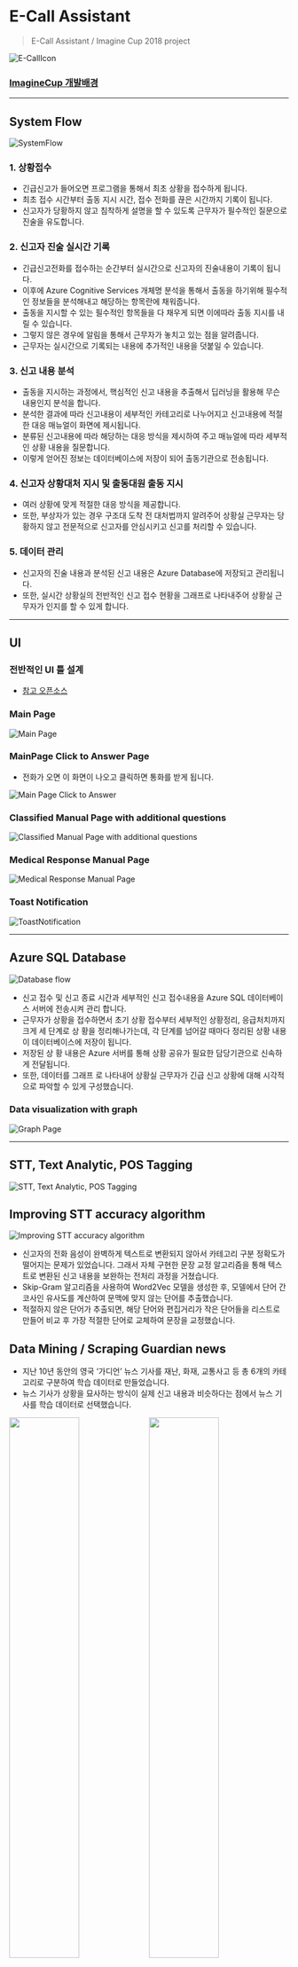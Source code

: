 # E-Call Assistant
>  E-Call Assistant / Imagine Cup 2018 project

![E-CallIcon](http://cfile29.uf.tistory.com/image/9994ED475A9550B018E726)

### [ImagineCup 개발배경](https://github.com/ninetyfivejae/ImagineCup2018/wiki/Imagine-Cup-2018-%EC%95%84%EC%9D%B4%EB%94%94%EC%96%B4-%EC%A0%95%EB%A6%AC)

---

## System Flow

![SystemFlow](http://cfile5.uf.tistory.com/image/99E364385AFFE4672C11B6)

### 1. 상황접수

- 긴급신고가 들어오면 프로그램을 통해서 최초 상황을 접수하게 됩니다.
- 최초 접수 시간부터 출동 지시 시간, 접수 전화를 끊은 시간까지 기록이 됩니다.
- 신고자가 당황하지 않고 침착하게 설명을 할 수 있도록 근무자가 필수적인 질문으로 진술을 유도합니다.

### 2. 신고자 진술 실시간 기록

- 긴급신고전화를 접수하는 순간부터 실시간으로 신고자의 진술내용이 기록이 됩니다.
- 이후에 Azure Cognitive Services 개체명 분석을 통해서 출동을 하기위해 필수적인 정보들을 분석해내고 해당하는 항목란에 채워줍니다.
- 출동을 지시할 수 있는 필수적인 항목들을 다 채우게 되면 이에따라 출동 지시를 내릴 수 있습니다.
- 그렇지 않은 경우에 알림을 통해서 근무자가 놓치고 있는 점을 알려줍니다.
- 근무자는 실시간으로 기록되는 내용에 추가적인 내용을 덧붙일 수 있습니다.

### 3. 신고 내용 분석

- 출동을 지시하는 과정에서, 핵심적인 신고 내용을 추출해서 딥러닝을 활용해 무슨 내용인지 분석을 합니다.
- 분석한 결과에 따라 신고내용이 세부적인 카테고리로 나누어지고 신고내용에 적절한 대응 매뉴얼이 화면에 제시됩니다.
- 분류된 신고내용에 따라 해당하는 대응 방식을 제시하여 주고 매뉴얼에 따라 세부적인 상황 내용을 질문합니다.
- 이렇게 얻어진 정보는 데이터베이스에 저장이 되어 출동기관으로 전송됩니다.

### 4. 신고자 상황대처 지시 및 출동대원 출동 지시

- 여러 상황에 맞게 적절한 대응 방식을 제공합니다.
- 또한, 부상자가 있는 경우 구조대 도착 전 대처법까지 알려주어 상황실 근무자는 당황하지 않고 전문적으로 신고자를 안심시키고 신고를 처리할 수 있습니다.

### 5. 데이터 관리

- 신고자의 진술 내용과 분석된 신고 내용은 Azure Database에 저장되고 관리됩니다.
- 또한, 실시간 상황실의 전반적인 신고 접수 현황을 그래프로 나타내주어 상황실 근무자가 인지를 할 수 있게 합니다.

---

## UI
### 전반적인 UI 틀 설계

- [참고 오픈소스](https://github.com/Abel13/AnimatedMenu1)

### Main Page

![Main Page](http://cfile21.uf.tistory.com/image/990FA53A5AFFE3E21D71EC)

### MainPage Click to Answer Page
- 전화가 오면 이 화면이 나오고 클릭하면 통화를 받게 됩니다.

![Main Page Click to Answer](http://cfile5.uf.tistory.com/image/99CC11375AFFE3E3104ED4)

### Classified Manual Page with additional questions

![Classified Manual Page with additional questions](http://cfile3.uf.tistory.com/image/99E36F3A5AFFE3E12295A5)

### Medical Response Manual Page

![Medical Response Manual Page](http://cfile27.uf.tistory.com/image/99B010395AFFE52A127FDF)

### Toast Notification

![ToastNotification](http://cfile30.uf.tistory.com/image/9995D5375AFFE3E315F499)

---

## Azure SQL Database

![Database flow](http://cfile23.uf.tistory.com/image/99929E345AFFE3DA10BC16)

- 신고 접수 및 신고 종료 시간과 세부적인 신고 접수내용을 Azure SQL 데이터베이스 서버에 전송시켜 관리
  합니다.
- 근무자가 상황을 접수하면서 초기 상황 접수부터 세부적인 상황정리, 응급처치까지 크게 세 단계로 상 황을 정리해나가는데, 각 단계를 넘어갈 때마다 정리된 상황 내용이 데이터베이스에 저장이 됩니다.
- 저장된 상 황 내용은 Azure 서버를 통해 상황 공유가 필요한 담당기관으로 신속하게 전달됩니다.
- 또한, 데이터를 그래프 로 나타내어 상황실 근무자가 긴급 신고 상황에 대해 시각적으로 파악할 수 있게 구성했습니다.

### Data visualization with graph

![Graph Page](http://cfile21.uf.tistory.com/image/99C03F3A5AFFE3E112FCD8)

---

## STT, Text Analytic, POS Tagging
![STT, Text Analytic, POS Tagging](http://cfile8.uf.tistory.com/image/99434D345AFFE3DC17F42B)

## Improving STT accuracy algorithm
![Improving STT accuracy algorithm](http://cfile5.uf.tistory.com/image/99AC6C3A5AFFE3DE132CB6)

- 신고자의 전화 음성이 완벽하게 텍스트로 변환되지 않아서 카테고리 구분 정확도가 떨어지는 문제가 있었습니다. 그래서 자체 구현한 문장 교정 알고리즘을 통해 텍스트로 변환된 신고 내용을 보완하는 전처리 과정을 거쳤습니다.
- Skip-Gram 알고리즘을 사용하여 Word2Vec 모델을 생성한 후, 모델에서 단어 간 코사인 유사도를 계산하여 문맥에 맞지 않는 단어를 추출했습니다.
- 적절하지 않은 단어가 추출되면, 해당 단어와 편집거리가 작은 단어들을 리스트로 만들어 비교 후 가장 적절한 단어로 교체하여 문장을 교정했습니다.

## Data Mining / Scraping Guardian news

- 지난 10년 동안의 영국 ‘가디언’ 뉴스 기사를 재난, 화재, 교통사고 등 총 6개의 카테고리로 구분하여 학습 데이터로 만들었습니다.
- 뉴스 기사가 상황을 묘사하는 방식이 실제 신고 내용과 비슷하다는 점에서 뉴스 기사를 학습 데이터로 선택했습니다.

<img src="http://cfile2.uf.tistory.com/image/9926D6345AFFE3D719E854" width="50%"><img src="http://cfile21.uf.tistory.com/image/9933B7345AFFE3D82B86DE" width="50%">

- [참고 블로그 / Text classification using CNN written in tensorflow](http://manishankert.blogspot.kr/2017/04/text-classification-using-cnn-writte-in.html)
- 위 링크에서 가디언 뉴스 기사를 크롤링해와서 해당하는 카테고리의 기사로 학습
- 사건 및 사고에 대해 신고자가 진술을 하고 상황을 설명하는 것이, 뉴스 기사에서 사건 및 사고에 대해서 설명을 하는 것과 유사성을 많이 찾을 수 있을 것이라 판단하여 뉴스 기사로 학습
- Goose와 BeautifulSoup4를 사용해서 기사 내용을 가져옴
- Google 검색에서 ```(category) site:www.guardian.com```이라고 검색하면 해당 사이트의 검색 결과만을 반환

## CNN Text Classification

- 신고자 진술을 Multi class CNN Text Classification 모델을 사용하여 앞서 구비해놓은 카테고리로 분류했습니다.
- 각 단어와 문장의 의미를 분석하는 대신, 신속하게 카테고리 구분하여 대응 매뉴얼을 제공하는 것에 초점을 맞추었습니다. 카테고리를 분류할 수 있는 특징을 추출하여 빠른 속도로 카테고리를 분류하기 위해 CNN 모델을 사용했습니다.
- 메인 모델은 뉴욕 대학 김윤 박사의 Convolutional Neural Networks for Sentence Classification의 모델을 차용했습니다.
- 이와 같은 CNN 모델로 뉴스 데이터를 학습 시켜 신고자의 진술 내용을 특정 카테고리로 예측합니다. 이후에 예측된 결과가 화면에 출력이 되고, 결과에 따라 해당하는 사건, 사고의 대응 매뉴얼을 화면에 띄워줍니다.

![CNNTextClassification](http://cfile29.uf.tistory.com/image/998C673A5AFFE3DF03C898)

- [참고 문헌 / Implementing a cnn for text classification in tensorflow](http://www.wildml.com/2015/12/implementing-a-cnn-for-text-classification-in-tensorflow/) 
- 현재 75% 정확도 / 아직 학습해야할 카테고리가 더 있음 / 정확도 더 올릴 예정
- Training Command Example : ```python train.py ./data/train.csv ./parameters.json```
- URL request : ```python predict.py ./trained_model_1516629873/``` 서버 실행 후 프로그램 실행
- Console Predict Command Example : ```python predict.py ./trained_model_1516629873/```
- JSON file Predict Command Example : ```python predict.py ./trained_model_1516629873/ ./data/sample.json```
- C# 프로젝트 bin-Debug-(Environment.CurrentDirectory)에 "data_helper.py", "predict.py", "text_cnn.py", "train.py", trained model 위치 시켜서 실행하기
- 예측 값
![CNNTextClassificationPrediction](http://cfile9.uf.tistory.com/image/99E6DA345AFFE3D80A1106)
- 정확도
![CNNTextClassificationAccuracy](http://cfile10.uf.tistory.com/image/998359345AFFE3D925CBC2)

## CNN Text Positive Negative Classification
- [참고 문헌 / Implementing a cnn for text classification in tensorflow](http://www.wildml.com/2015/12/implementing-a-cnn-for-text-classification-in-tensorflow/) 
- 현재 97% 정확도
- Training Command Example : ```python train_posneg.py```
- Console Predict Command Example : ```python eval_posneg.py --eval_train --checkpoint_dir="./runs/1516169064/checkpoints/"```
- C# 프로젝트 bin-Debug-(Environment.CurrentDirectory)에 "data_helpers_posneg.py", "eval_posneg.py", "text_cnn_posneg.py", "train_posneg.py", trained model 위치 시켜서 실행하기
- 윈도우에서 Data 파일 불러올 때, "UnicodeDecodeError: 'cp949' codec can't decode byte 0xe2 in position ---: illegal multibyte sequence" 오류 시, ```open('파일경로.txt', 'rt', encoding='UTF8')``` 이렇게 파일 Open할 것
- 정확도
![PositiveNegativeAccuracy](http://cfile22.uf.tistory.com/image/990DCA345A7DA83E3C986C)

## 신고 대응 매뉴얼 참고자료 출처
- https://www.phoenix.gov/hrsite/Documents/fireguide.pdf
- http://www.vcp.state.va.us/pdfFiles/Emergency_Coordinator_Manual.pdf
- https://www.kerncounty.com/cao/policy/16.pdf